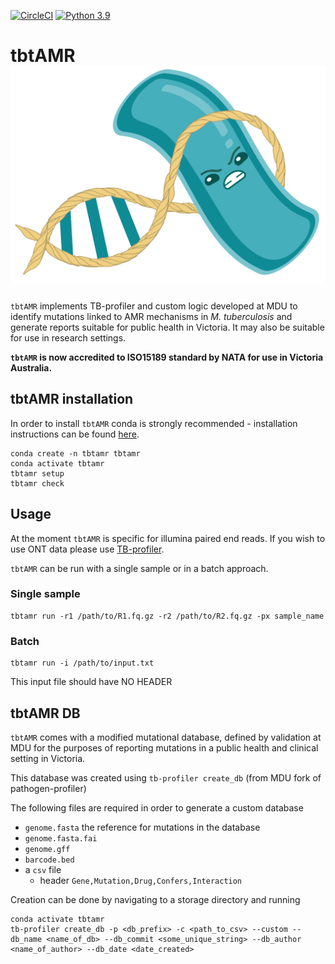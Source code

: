 [![CircleCI](https://dl.circleci.com/status-badge/img/gh/MDU-PHL/tbtamr/tree/master.svg?style=svg)](https://dl.circleci.com/status-badge/redirect/gh/MDU-PHL/tbtamr/tree/master)
[![Python 3.9](https://img.shields.io/badge/python-3.8-blue.svg)](https://www.python.org/downloads/release/python-390/)


# tbtAMR ![](tbtamr_logo_transparent.png)
`tbtAMR` implements TB-profiler and custom logic developed at MDU to identify mutations linked to AMR mechanisms in _M. tuberculosis_ and generate reports suitable for public health in Victoria. It may also be suitable for use in research settings.

**`tbtAMR` is now accredited to ISO15189 standard by NATA for use in Victoria Australia.** 


## tbtAMR installation

In order to install `tbtAMR` conda is strongly recommended - installation instructions can be found [here](https://docs.conda.io/projects/conda/en/latest/user-guide/install/index.html).

```
conda create -n tbtamr tbtamr
conda activate tbtamr
tbtamr setup
tbtamr check
```

## Usage

At the moment `tbtAMR` is specific for illumina paired end reads. If you wish to use ONT data please use [TB-profiler](https://github.com/jodyphelan/TBProfiler). 

`tbtAMR` can be run with a single sample or in a batch approach. 

### Single sample

```
tbtamr run -r1 /path/to/R1.fq.gz -r2 /path/to/R2.fq.gz -px sample_name
```

### Batch 

```
tbtamr run -i /path/to/input.txt
```

This input file should have NO HEADER

## tbtAMR DB

`tbtAMR` comes with a modified mutational database, defined by validation at MDU for the purposes of reporting mutations in a public health and clinical setting in Victoria.

This database was created using `tb-profiler create_db` (from MDU fork of pathogen-profiler)

The following files are required in order to generate a custom database

* `genome.fasta` the reference for mutations in the database
* `genome.fasta.fai`
* `genome.gff`
* `barcode.bed` 
* a `csv` file
    * header ```Gene,Mutation,Drug,Confers,Interaction```

Creation can be done by navigating to a storage directory and running

```
conda activate tbtamr
tb-profiler create_db -p <db_prefix> -c <path_to_csv> --custom --db_name <name_of_db> --db_commit <some_unique_string> --db_author <name_of_author> --db_date <date_created>
```

